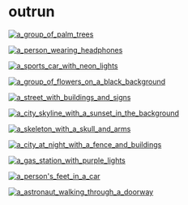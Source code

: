 # outrun

<a href="a_group_of_palm_trees.jpg"><img alt="a_group_of_palm_trees" src="a_group_of_palm_trees.jpg"></a>

<a href="a_person_wearing_headphones.png"><img alt="a_person_wearing_headphones" src="a_person_wearing_headphones.png"></a>

<a href="a_sports_car_with_neon_lights.png"><img alt="a_sports_car_with_neon_lights" src="a_sports_car_with_neon_lights.png"></a>

<a href="a_group_of_flowers_on_a_black_background.jpg"><img alt="a_group_of_flowers_on_a_black_background" src="a_group_of_flowers_on_a_black_background.jpg"></a>

<a href="a_street_with_buildings_and_signs.png"><img alt="a_street_with_buildings_and_signs" src="a_street_with_buildings_and_signs.png"></a>

<a href="a_city_skyline_with_a_sunset_in_the_background.png"><img alt="a_city_skyline_with_a_sunset_in_the_background" src="a_city_skyline_with_a_sunset_in_the_background.png"></a>

<a href="a_skeleton_with_a_skull_and_arms.jpg"><img alt="a_skeleton_with_a_skull_and_arms" src="a_skeleton_with_a_skull_and_arms.jpg"></a>

<a href="a_city_at_night_with_a_fence_and_buildings.jpg"><img alt="a_city_at_night_with_a_fence_and_buildings" src="a_city_at_night_with_a_fence_and_buildings.jpg"></a>

<a href="a_gas_station_with_purple_lights.jpg"><img alt="a_gas_station_with_purple_lights" src="a_gas_station_with_purple_lights.jpg"></a>

<a href="a_person's_feet_in_a_car.png"><img alt="a_person's_feet_in_a_car" src="a_person's_feet_in_a_car.png"></a>

<a href="a_astronaut_walking_through_a_doorway.jpg"><img alt="a_astronaut_walking_through_a_doorway" src="a_astronaut_walking_through_a_doorway.jpg"></a>

